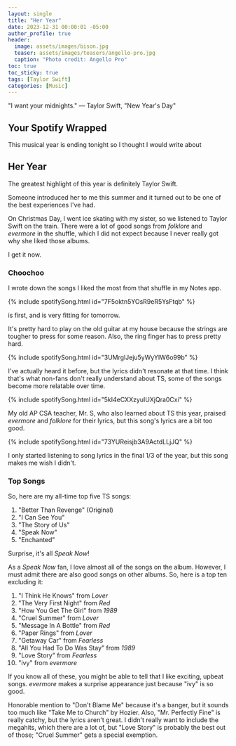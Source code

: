 ```yaml
---
layout: single
title: "Her Year"
date: 2023-12-31 00:00:01 -05:00
author_profile: true
header: 
  image: assets/images/bison.jpg
  teaser: assets/images/teasers/angello-pro.jpg
  caption: "Photo credit: Angello Pro" 
toc: true
toc_sticky: true
tags: [Taylor Swift]
categories: [Music]
---
```


"I want your midnights." — Taylor Swift, "New Year's Day"

## Your Spotify Wrapped
This musical year is ending tonight so I thought I would write about 

## Her Year
The greatest highlight of this year is definitely Taylor Swift.

Someone introduced her to me this summer and it turned out to be one of the best experiences I've had. 

On Christmas Day, I went ice skating with my sister, so we listened to Taylor Swift on the train. There were a lot of good songs from *folklore* and *evermore* in the shuffle, which I did not expect because I never really got why she liked those albums.

I get it now. 

### Choochoo
I wrote down the songs I liked the most from that shuffle in my Notes app.

{% include spotifySong.html id="7F5oktn5YOsR9eR5YsFtqb" %}

is first, and is very fitting for tomorrow. 

It's pretty hard to play on the old guitar at my house because the strings are tougher to press for some reason. Also, the ring finger has to press pretty hard. 

{% include spotifySong.html id="3UMrglJeju5yWyYIW6o99b" %}

I've actually heard it before, but the lyrics didn't resonate at that time. I think that's what non-fans don't really understand about TS, some of the songs become more relatable over time. 

{% include spotifySong.html id="5kI4eCXXzyuIUXjQra0Cxi" %}

My old AP CSA teacher, Mr. S, who also learned about TS this year, praised *evermore* and *folklore* for their lyrics, but this song's lyrics are a bit too good.

{% include spotifySong.html id="73YUReisjb3A9ActdLLjJQ" %}

I only started listening to song lyrics in the final 1/3 of the year, but this song makes me wish I didn't. 

### Top Songs
So, here are my all-time top five TS songs:

1. "Better Than Revenge" (Original)
2. "I Can See You"
3. "The Story of Us"
4. "Speak Now"
5. "Enchanted"

Surprise, it's all *Speak Now*!

As a *Speak Now* fan, I love almost all of the songs on the album. However, I must admit there are also good songs on other albums. So, here is a top ten excluding it:

1. "I Think He Knows" from *Lover*
2. "The Very First Night" from *Red*
3. "How You Get The Girl" from *1989*
4. "Cruel Summer" from *Lover*
5. "Message In A Bottle" from *Red*
6. "Paper Rings" from *Lover*
7. "Getaway Car" from *Fearless*
8. "All You Had To Do Was Stay" from *1989*
9. "Love Story" from *Fearless*
10. "ivy" from *evermore*

If you know all of these, you might be able to tell that I like exciting, upbeat songs. *evermore* makes a surprise appearance just because "ivy" is so good. 

Honorable mention to "Don't Blame Me" because it's a banger, but it sounds too much like "Take Me to Church" by Hozier. Also, "Mr. Perfectly Fine" is really catchy, but the lyrics aren't great. I didn't really want to include the megahits, which there are a lot of, but "Love Story" is probably the best out of those; "Cruel Summer" gets a special exemption. 